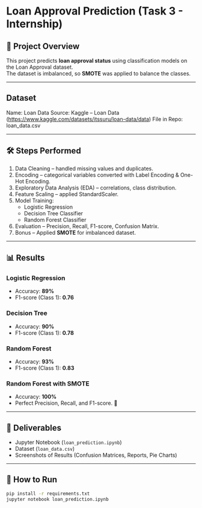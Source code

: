 # Loan Approval Prediction (Task 3 - Internship)

## 📌 Project Overview
This project predicts **loan approval status** using classification models on the Loan Approval dataset.  
The dataset is imbalanced, so **SMOTE** was applied to balance the classes.

---
## Dataset
Name: Loan Data
Source: Kaggle – Loan Data (https://www.kaggle.com/datasets/itssuru/loan-data/data)
File in Repo: loan_data.csv

---
## 🛠️ Steps Performed
1. Data Cleaning – handled missing values and duplicates.  
2. Encoding – categorical variables converted with Label Encoding & One-Hot Encoding.  
3. Exploratory Data Analysis (EDA) – correlations, class distribution.  
4. Feature Scaling – applied StandardScaler.  
5. Model Training:
   - Logistic Regression  
   - Decision Tree Classifier  
   - Random Forest Classifier  
6. Evaluation – Precision, Recall, F1-score, Confusion Matrix.  
7. Bonus – Applied **SMOTE** for imbalanced dataset.  

---

## 📊 Results

### Logistic Regression
- Accuracy: **89%**
- F1-score (Class 1): **0.76**

### Decision Tree
- Accuracy: **90%**
- F1-score (Class 1): **0.78**

### Random Forest
- Accuracy: **93%**
- F1-score (Class 1): **0.83**

### Random Forest with SMOTE
- Accuracy: **100%**
- Perfect Precision, Recall, and F1-score. 🎯

---

## 📂 Deliverables
- Jupyter Notebook (`loan_prediction.ipynb`)
- Dataset (`loan_data.csv`)
- Screenshots of Results (Confusion Matrices, Reports, Pie Charts)

---

## 🚀 How to Run
```bash
pip install -r requirements.txt
jupyter notebook loan_prediction.ipynb
